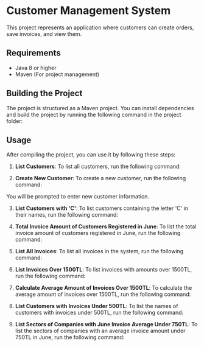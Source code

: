 # Customer Management System

This project represents an application where customers can create orders, save invoices, and view them.

## Requirements

- Java 8 or higher
- Maven (For project management)

## Building the Project

The project is structured as a Maven project. You can install dependencies and build the project by running the following command in the project folder:


## Usage

After compiling the project, you can use it by following these steps:

1. **List Customers**: To list all customers, run the following command:


2. **Create New Customer**: To create a new customer, run the following command:

You will be prompted to enter new customer information.

3. **List Customers with 'C'**: To list customers containing the letter 'C' in their names, run the following command:


4. **Total Invoice Amount of Customers Registered in June**: To list the total invoice amount of customers registered in June, run the following command:


5. **List All Invoices**: To list all invoices in the system, run the following command:


6. **List Invoices Over 1500TL**: To list invoices with amounts over 1500TL, run the following command:


7. **Calculate Average Amount of Invoices Over 1500TL**: To calculate the average amount of invoices over 1500TL, run the following command:


8. **List Customers with Invoices Under 500TL**: To list the names of customers with invoices under 500TL, run the following command:


9. **List Sectors of Companies with June Invoice Average Under 750TL**: To list the sectors of companies with an average invoice amount under 750TL in June, run the following command:


